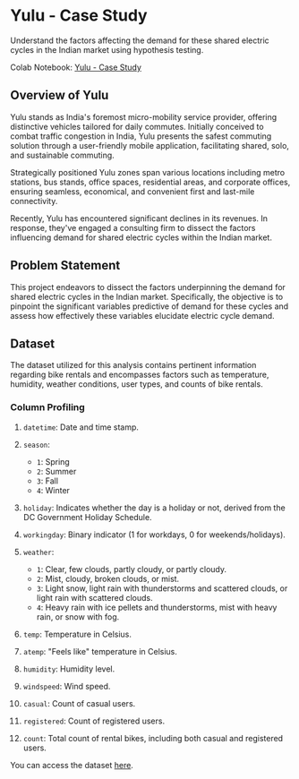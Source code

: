 # Yulu - Case Study

Understand the factors affecting the demand for these shared electric cycles in the Indian market using hypothesis testing.

Colab Notebook: [Yulu - Case Study](https://colab.research.google.com/drive/1ChVHFS-hk8AgYl_08uHRcONGaOajsRtf?usp=sharing)

## Overview of Yulu

Yulu stands as India's foremost micro-mobility service provider, offering distinctive vehicles tailored for daily commutes. Initially conceived to combat traffic congestion in India, Yulu presents the safest commuting solution through a user-friendly mobile application, facilitating shared, solo, and sustainable commuting.

Strategically positioned Yulu zones span various locations including metro stations, bus stands, office spaces, residential areas, and corporate offices, ensuring seamless, economical, and convenient first and last-mile connectivity.

Recently, Yulu has encountered significant declines in its revenues. In response, they've engaged a consulting firm to dissect the factors influencing demand for shared electric cycles within the Indian market.

## Problem Statement

This project endeavors to dissect the factors underpinning the demand for shared electric cycles in the Indian market. Specifically, the objective is to pinpoint the significant variables predictive of demand for these cycles and assess how effectively these variables elucidate electric cycle demand.

## Dataset

The dataset utilized for this analysis contains pertinent information regarding bike rentals and encompasses factors such as temperature, humidity, weather conditions, user types, and counts of bike rentals.

### Column Profiling

1. `datetime`: Date and time stamp.
2. `season`:

   - `1`: Spring
   - `2`: Summer
   - `3`: Fall
   - `4`: Winter

3. `holiday`: Indicates whether the day is a holiday or not, derived from the DC Government Holiday Schedule.

4. `workingday`: Binary indicator (1 for workdays, 0 for weekends/holidays).

5. `weather`:

   - `1`: Clear, few clouds, partly cloudy, or partly cloudy.
   - `2`: Mist, cloudy, broken clouds, or mist.
   - `3`: Light snow, light rain with thunderstorms and scattered clouds, or light rain with scattered clouds.
   - `4`: Heavy rain with ice pellets and thunderstorms, mist with heavy rain, or snow with fog.

6. `temp`: Temperature in Celsius.

7. `atemp`: "Feels like" temperature in Celsius.

8. `humidity`: Humidity level.

9. `windspeed`: Wind speed.

10. `casual`: Count of casual users.

11. `registered`: Count of registered users.

12. `count`: Total count of rental bikes, including both casual and registered users.

You can access the dataset [here](https://d2beiqkhq929f0.cloudfront.net/public_assets/assets/000/001/428/original/bike_sharing.csv?1642089089).
